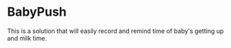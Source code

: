 # BabyPush
This is a solution that will easily record and remind time of baby's getting up and milk time.
